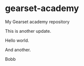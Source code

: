 # gearset-academy
My Gearset academy repository

This is another update.

Hello world.

And another.


Bobb

